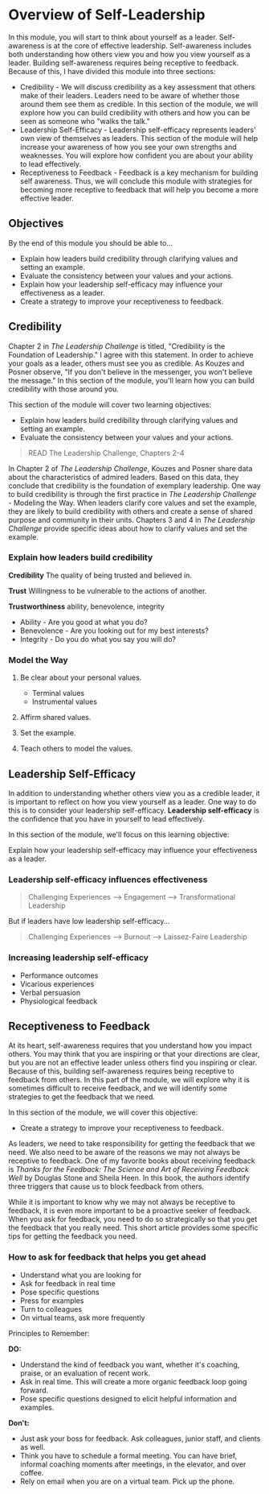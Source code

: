 # Overview of Self-Leadership

In this module, you will start to think about yourself as a leader. Self-awareness is at the core of effective leadership. Self-awareness includes both understanding how others view you and how you view yourself as a leader. Building self-awareness requires being receptive to feedback. Because of this, I have divided this module into three sections:

- Credibility - We will discuss credibility as a key assessment that others make of their leaders. Leaders need to be aware of whether those around them see them as credible. In this section of the module, we will explore how you can build credibility with others and how you can be seen as someone who "walks the talk."
- Leadership Self-Efficacy - Leadership self-efficacy represents leaders' own view of themselves as leaders. This section of the module will help increase your awareness of how you see your own strengths and weaknesses. You will explore how confident you are about your ability to lead effectively.
- Receptiveness to Feedback - Feedback is a key mechanism for building self awareness. Thus, we will conclude this module with strategies for becoming more receptive to feedback that will help you become a more effective leader.

## Objectives

By the end of this module you should be able to...

- Explain how leaders build credibility through clarifying values and setting an example.
- Evaluate the consistency between your values and your actions.
- Explain how your leadership self-efficacy may influence your effectiveness as a leader.
- Create a strategy to improve your receptiveness to feedback.

## Credibility

Chapter 2 in _The Leadership Challenge_ is titled, "Credibility is the Foundation of Leadership." I agree with this statement. In order to achieve your goals as a leader, others must see you as credible. As Kouzes and Posner observe, "If you don't believe in the messenger, you won't believe the message." In this section of the module, you'll learn how you can build credibility with those around you.

This section of the module will cover two learning objectives:

- Explain how leaders build credibility through clarifying values and setting an example.
- Evaluate the consistency between your values and your actions.

> READ The Leadership Challenge, Chapters 2-4

In Chapter 2 of _The Leadership Challenge_, Kouzes and Posner share data about the characteristics of admired leaders. Based on this data, they conclude that credibility is the foundation of exemplary leadership. One way to build credibility is through the first practice in _The Leadership Challenge_ - Modeling the Way. When leaders clarify core values and set the example, they are likely to build credibility with others and create a sense of shared purpose and community in their units. Chapters 3 and 4 in _The Leadership Challenge_ provide specific ideas about how to clarify values and set the example.

### Explain how leaders build credibility

**Credibility** The quality of being trusted and believed in.

**Trust** Willingness to be vulnerable to the actions of another.

**Trustworthiness** ability, benevolence, integrity

- Ability - Are you good at what you do?
- Benevolence - Are you looking out for my best interests?
- Integrity - Do you do what you say you will do?

### Model the Way

1. Be clear about your personal values.

   - Terminal values
   - Instrumental values

1. Affirm shared values.
1. Set the example.
1. Teach others to model the values.

## Leadership Self-Efficacy

In addition to understanding whether others view you as a credible leader, it is important to reflect on how you view yourself as a leader. One way to do this is to consider your leadership self-efficacy. **Leadership self-efficacy** is the confidence that you have in yourself to lead effectively.

In this section of the module, we'll focus on this learning objective:

Explain how your leadership self-efficacy may influence your effectiveness as a leader.

### Leadership self-efficacy influences effectiveness

> Challenging Experiences --> Engagement --> Transformational Leadership

But if leaders have low leadership self-efficacy...

> Challenging Experiences --> Burnout --> Laissez-Faire Leadership

### Increasing leadership self-efficacy

- Performance outcomes
- Vicarious experiences
- Verbal persuasion
- Physiological feedback

## Receptiveness to Feedback

At its heart, self-awareness requires that you understand how you impact others. You may think that you are inspiring or that your directions are clear, but you are not an effective leader unless others find you inspiring or clear. Because of this, building self-awareness requires being receptive to feedback from others. In this part of the module, we will explore why it is sometimes difficult to receive feedback, and we will identify some strategies to get the feedback that we need.

In this section of the module, we will cover this objective:

- Create a strategy to improve your receptiveness to feedback.

As leaders, we need to take responsibility for getting the feedback that we need. We also need to be aware of the reasons we may not always be receptive to feedback. One of my favorite books about receiving feedback is _Thanks for the Feedback: The Science and Art of Receiving Feedback Well_ by Douglas Stone and Sheila Heen. In this book, the authors identify three triggers that cause us to block feedback from others.

While it is important to know why we may not always be receptive to feedback, it is even more important to be a proactive seeker of feedback. When you ask for feedback, you need to do so strategically so that you get the feedback that you really need. This short article provides some specific tips for getting the feedback you need.

### How to ask for feedback that helps you get ahead

- Understand what you are looking for
- Ask for feedback in real time
- Pose specific questions
- Press for examples
- Turn to colleagues
- On virtual teams, ask more frequently

Principles to Remember:

**DO:**

- Understand the kind of feedback you want, whether it's coaching, praise, or an evaluation of recent work.
- Ask in real time. This will create a more organic feedback loop going forward.
- Pose specific questions designed to elicit helpful information and examples.

**Don't:**

- Just ask your boss for feedback. Ask colleagues, junior staff, and clients as well.
- Think you have to schedule a formal meeting. You can have brief, informal coaching moments after meetings, in the elevator, and over coffee.
- Rely on email when you are on a virtual team. Pick up the phone.
